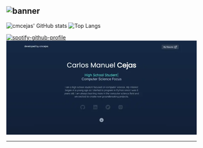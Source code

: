![banner](./banner.png)
---
![cmcejas' GitHub stats](https://github-readme-stats.vercel.app/api?username=cmcejas&show_icons=true&theme=nightowl) ![Top Langs](https://github-readme-stats.vercel.app/api/top-langs/?username=cmcejas&layout=donut&theme=nightowl) 


[![spotify-github-profile](https://spotify-github-profile.vercel.app/api/view?uid=v4n89t78h1twwxmr0c7i5s1dl&cover_image=true&theme=default&show_offline=true&background_color=011627&interchange=true&bar_color_cover=true)](https://spotify-github-profile.vercel.app/api/view?uid=v4n89t78h1twwxmr0c7i5s1dl&redirect=true) ‎ [![cmcejas.tech](./website_60.png)](http://www.cmcejas.tech)

---
